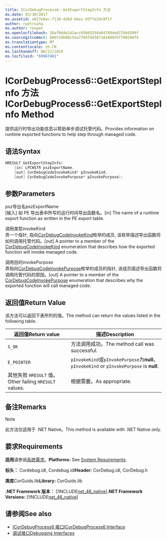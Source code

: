 ```yaml
---
title: ICorDebugProcess6::GetExportStepInfo 方法
ms.date: 03/30/2017
ms.assetid: a927e0ac-f110-426d-bbec-9377a29c8f17
author: rpetrusha
ms.author: ronpet
ms.openlocfilehash: 18af0dde2d1acc65003558a04789de027bb9209f
ms.sourcegitcommit: 68653db98c5ea7744fd438710248935f70020dfb
ms.translationtype: MT
ms.contentlocale: zh-CN
ms.lasthandoff: 08/22/2019
ms.locfileid: "69967401"
---
```

# <a name="icordebugprocess6getexportstepinfo-method"></a><span data-ttu-id="5b5ab-102">ICorDebugProcess6::GetExportStepInfo 方法</span><span class="sxs-lookup"><span data-stu-id="5b5ab-102">ICorDebugProcess6::GetExportStepInfo Method</span></span>
<span data-ttu-id="5b5ab-103">提供运行时导出功能信息以帮助单步调试托管代码。</span><span class="sxs-lookup"><span data-stu-id="5b5ab-103">Provides information on runtime exported functions to help step through managed code.</span></span>  
  
## <a name="syntax"></a><span data-ttu-id="5b5ab-104">语法</span><span class="sxs-lookup"><span data-stu-id="5b5ab-104">Syntax</span></span>  
  
```cpp  
HRESULT GetExportStepInfo(  
    [in] LPCWSTR pszExportName,   
    [out] CorDebugCodeInvokeKind* pInvokeKind,   
    [out] CorDebugCodeInvokePurpose* pInvokePurpose);  
```  
  
## <a name="parameters"></a><span data-ttu-id="5b5ab-105">参数</span><span class="sxs-lookup"><span data-stu-id="5b5ab-105">Parameters</span></span>  
 <span data-ttu-id="5b5ab-106">psz导出名</span><span class="sxs-lookup"><span data-stu-id="5b5ab-106">pszExportName</span></span>  
 <span data-ttu-id="5b5ab-107">[输入] 如 PE 导出表中所写的运行时间导出函数名。</span><span class="sxs-lookup"><span data-stu-id="5b5ab-107">[in] The name of a runtime export function as written in the PE export table.</span></span>  
  
 <span data-ttu-id="5b5ab-108">调用类型</span><span class="sxs-lookup"><span data-stu-id="5b5ab-108">invokeKind</span></span>  
 <span data-ttu-id="5b5ab-109">弄一个指针, 指向[CorDebugCodeInvokeKind](../../../../docs/framework/unmanaged-api/debugging/cordebugcodeinvokekind-enumeration.md)枚举的成员, 该枚举描述导出函数将如何调用托管代码。</span><span class="sxs-lookup"><span data-stu-id="5b5ab-109">[out] A pointer to a member of the [CorDebugCodeInvokeKind](../../../../docs/framework/unmanaged-api/debugging/cordebugcodeinvokekind-enumeration.md) enumeration that describes how the exported function will invoke managed code.</span></span>  
  
 <span data-ttu-id="5b5ab-110">调用目的</span><span class="sxs-lookup"><span data-stu-id="5b5ab-110">invokePurpose</span></span>  
 <span data-ttu-id="5b5ab-111">弄指向[CorDebugCodeInvokePurpose](../../../../docs/framework/unmanaged-api/debugging/cordebugcodeinvokepurpose-enumeration.md)枚举的成员的指针, 该成员描述导出函数将调用托管代码的原因。</span><span class="sxs-lookup"><span data-stu-id="5b5ab-111">[out] A pointer to a member of the [CorDebugCodeInvokePurpose](../../../../docs/framework/unmanaged-api/debugging/cordebugcodeinvokepurpose-enumeration.md) enumeration that describes why the exported function will call managed code.</span></span>  
  
## <a name="return-value"></a><span data-ttu-id="5b5ab-112">返回值</span><span class="sxs-lookup"><span data-stu-id="5b5ab-112">Return Value</span></span>  
 <span data-ttu-id="5b5ab-113">该方法可以返回下表所列的值。</span><span class="sxs-lookup"><span data-stu-id="5b5ab-113">The method can return the values listed in the following table.</span></span>  
  
|<span data-ttu-id="5b5ab-114">返回值</span><span class="sxs-lookup"><span data-stu-id="5b5ab-114">Return value</span></span>|<span data-ttu-id="5b5ab-115">描述</span><span class="sxs-lookup"><span data-stu-id="5b5ab-115">Description</span></span>|  
|------------------|-----------------|  
|`S_OK`|<span data-ttu-id="5b5ab-116">方法调用成功。</span><span class="sxs-lookup"><span data-stu-id="5b5ab-116">The method call was successful.</span></span>|  
|`E_POINTER`|<span data-ttu-id="5b5ab-117">`pInvokeKind`或`pInvokePurpose`为**null**。</span><span class="sxs-lookup"><span data-stu-id="5b5ab-117">`pInvokeKind` or `pInvokePurpose` is **null**.</span></span>|  
|<span data-ttu-id="5b5ab-118">其他失败 `HRESULT` 值。</span><span class="sxs-lookup"><span data-stu-id="5b5ab-118">Other failing `HRESULT` values.</span></span>|<span data-ttu-id="5b5ab-119">根据需要。</span><span class="sxs-lookup"><span data-stu-id="5b5ab-119">As appropriate.</span></span>|  
  
## <a name="remarks"></a><span data-ttu-id="5b5ab-120">备注</span><span class="sxs-lookup"><span data-stu-id="5b5ab-120">Remarks</span></span>  
  
> [!NOTE]
> <span data-ttu-id="5b5ab-121">此方法仅适用于 .NET Native。</span><span class="sxs-lookup"><span data-stu-id="5b5ab-121">This method is available with .NET Native only.</span></span>  
  
## <a name="requirements"></a><span data-ttu-id="5b5ab-122">要求</span><span class="sxs-lookup"><span data-stu-id="5b5ab-122">Requirements</span></span>  
 <span data-ttu-id="5b5ab-123">**适用**请参阅[系统需求](../../../../docs/framework/get-started/system-requirements.md)。</span><span class="sxs-lookup"><span data-stu-id="5b5ab-123">**Platforms:** See [System Requirements](../../../../docs/framework/get-started/system-requirements.md).</span></span>  
  
 <span data-ttu-id="5b5ab-124">**标头：** Cordebug.idl, Cordebug.idl</span><span class="sxs-lookup"><span data-stu-id="5b5ab-124">**Header:** CorDebug.idl, CorDebug.h</span></span>  
  
 <span data-ttu-id="5b5ab-125">**类库**CorGuids.lib</span><span class="sxs-lookup"><span data-stu-id="5b5ab-125">**Library:** CorGuids.lib</span></span>  
  
 <span data-ttu-id="5b5ab-126">**.NET Framework 版本：** [!INCLUDE[net_46_native](../../../../includes/net-46-native-md.md)]</span><span class="sxs-lookup"><span data-stu-id="5b5ab-126">**.NET Framework Versions:** [!INCLUDE[net_46_native](../../../../includes/net-46-native-md.md)]</span></span>  
  
## <a name="see-also"></a><span data-ttu-id="5b5ab-127">请参阅</span><span class="sxs-lookup"><span data-stu-id="5b5ab-127">See also</span></span>

- [<span data-ttu-id="5b5ab-128">ICorDebugProcess6 接口</span><span class="sxs-lookup"><span data-stu-id="5b5ab-128">ICorDebugProcess6 Interface</span></span>](../../../../docs/framework/unmanaged-api/debugging/icordebugprocess6-interface.md)
- [<span data-ttu-id="5b5ab-129">调试接口</span><span class="sxs-lookup"><span data-stu-id="5b5ab-129">Debugging Interfaces</span></span>](../../../../docs/framework/unmanaged-api/debugging/debugging-interfaces.md)
